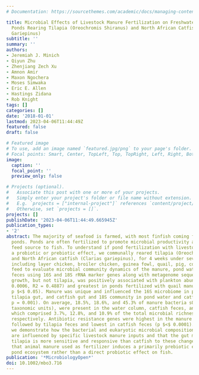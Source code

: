 ```yaml
---
# Documentation: https://sourcethemes.com/academic/docs/managing-content/

title: Microbial Effects of Livestock Manure Fertilization on Freshwater Aquaculture
  Ponds Rearing Tilapia (Oreochromis Shiranus) and North African Catfish (Clarias
  Gariepinus)
subtitle: ''
summary: ''
authors:
- Jeremiah J. Minich
- Qiyun Zhu
- Zhenjiang Zech Xu
- Amnon Amir
- Maxon Ngochera
- Moses Simwaka
- Eric E. Allen
- Hastings Zidana
- Rob Knight
tags: []
categories: []
date: '2018-01-01'
lastmod: 2023-04-06T11:44:49Z
featured: false
draft: false

# Featured image
# To use, add an image named `featured.jpg/png` to your page's folder.
# Focal points: Smart, Center, TopLeft, Top, TopRight, Left, Right, BottomLeft, Bottom, BottomRight.
image:
  caption: ''
  focal_point: ''
  preview_only: false

# Projects (optional).
#   Associate this post with one or more of your projects.
#   Simply enter your project's folder or file name without extension.
#   E.g. `projects = ["internal-project"]` references `content/project/deep-learning/index.md`.
#   Otherwise, set `projects = []`.
projects: []
publishDate: '2023-04-06T11:44:49.665945Z'
publication_types:
- '2'
abstract: The majority of seafood is farmed, with most finfish coming from freshwater
  ponds. Ponds are often fertilized to promote microbial productivity as a natural
  feed source to fish. To understand if pond fertilization with livestock manure induces
  a probiotic or prebiotic effect, we communally reared tilapia (Oreochromis shiranus),
  and North African catfish (Clarias gariepinus), for 4 weeks under seven manure treatments
  including layer chicken, broiler chicken, guinea fowl, quail, pig, cow, vs. commercial
  feed to evaluate microbial community dynamics of the manure, pond water, and fish
  feces using 16S and 18S rRNA marker genes along with metagenome sequencing. Catfish
  growth, but not tilapia, was positively associated with plankton abundance (p =
  0.0006, R2 = 0.4887) and greatest in ponds fertilized with quail manure (ANOVA,
  p $<$ 0.05). Manure was unique and influenced the 16S microbiome in pond water,
  tilapia gut, and catfish gut and 18S community in pond water and catfish guts (PERMANOVA,
  p = 0.001). On average, 18.5%, 18.6%, and 45.3% of manure bacteria sOTUs, (sub-operational
  taxonomic units), were present in the water column, catfish feces, and tilapia feces
  which comprised 3.7%, 12.8%, and 10.9% of the total microbial richness of the communities,
  respectively. Antibiotic resistance genes were highest in the manure and water samples
  followed by tilapia feces and lowest in catfish feces (p $<$ 0.0001). In this study,
  we demonstrate how the bacterial and eukaryotic microbial composition of fish ponds
  are influenced by specific livestock manure inputs and that the gut microbiome of
  tilapia is more sensitive and responsive than catfish to these changes. We conclude
  that animal manure used as fertilizer induces a primarily prebiotic effect on the
  pond ecosystem rather than a direct probiotic effect on fish.
publication: '*MicrobiologyOpen*'
doi: 10.1002/mbo3.716
---
```

